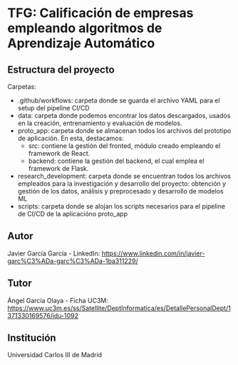 # TFG: Calificación de empresas empleando algoritmos de Aprendizaje Automático

## Estructura del proyecto
Carpetas:
- .github/workflows: carpeta donde se guarda el archivo YAML para el setup del pipeline CI/CD
- data: carpeta donde podemos encontrar los datos descargados, usados en la creación, entrenamiento y evaluación de modelos.
- proto_app: carpeta donde se almacenan todos los archivos del prototipo de aplicación. En esta, destacamos:
    + src: contiene la gestión del fronted, módulo creado empleando el framework de React.
    + backend: contiene la gestión del backend, el cual emplea el framework de Flask.
- research_development: carpeta donde se encuentran todos los archivos empleados para la investigación y desarrollo del proyecto: obtención y gestión de los datos, análisis y preprocesado y desarrollo de modelos ML
- scripts: carpeta donde se alojan los scripts necesarios para el pipeline de CI/CD de la aplicacióno proto_app

## Autor
Javier García García - LinkedIn: https://www.linkedin.com/in/javier-garc%C3%ADa-garc%C3%ADa-1ba311229/

## Tutor
Ángel García Olaya - Ficha UC3M: https://www.uc3m.es/ss/Satellite/DeptInformatica/es/DetallePersonalDept/1371330169576/idu-1092

## Institución
Universidad Carlos III de Madrid
